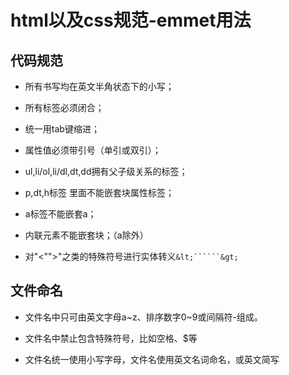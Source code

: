 # html以及css规范-emmet用法

## 代码规范

* 所有书写均在英文半角状态下的小写；

* 所有标签必须闭合；

* 统一用tab键缩进；

* 属性值必须带引号（单引或双引）；

* ul,li/ol,li/dl,dt,dd拥有父子级关系的标签；

* p,dt,h标签  里面不能嵌套块属性标签；

* a标签不能嵌套a；

* 内联元素不能嵌套块；（a除外）

* 对"<"">"之类的特殊符号进行实体转义```&lt;``````&gt;```

## 文件命名

* 文件名中只可由英文字母a~z、排序数字0~9或间隔符-组成。

* 文件名中禁止包含特殊符号，比如空格、$等

* 文件名统一使用小写字母，文件名使用英文名词命名，或英文简写









